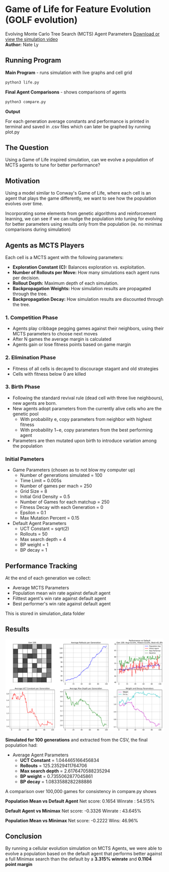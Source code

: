 # Game of Life for Feature Evolution (GOLF evolution)
Evolving Monte Carlo Tree Search (MCTS) Agent Parameters
[Download or view the simulation video](GOLF.mp4)  
**Author:** Nate Ly  
## Running Program
**Main Program** - runs simulation with live graphs and cell grid
```bash
python3 life.py
```
**Final Agent Comparisons** - shows comparisons of agents
```bash
python3 compare.py
```
**Output**

For each generation average constants and performance is printed in terminal and saved in .csv files which can later be graphed by running plot.py

## The Question  

Using a Game of Life inspired simulation, can we evolve a population of MCTS agents to tune for better performance?

## Motivation  

Using a model similar to Conway's Game of Life, where each cell is an agent that plays the game differently, we want to see how the population evolves over time.  

Incorporating some elements from genetic algorithms and reinforcement learning, we can see if we can nudge the population into tuning for evolving for better parameters using results only from the population (ie. no minimax comparisons during simulation)

## Agents as MCTS Players  

Each cell is a MCTS agent with the following parameters:

- **Exploration Constant (C):** Balances exploration vs. exploitation.  
- **Number of Rollouts per Move:** How many simulations each agent runs per decision.  
- **Rollout Depth:** Maximum depth of each simulation.  
- **Backpropagation Weights:** How simulation results are propagated through the tree.  
- **Backpropagation Decay:** How simulation results are discounted through the tree.  

### 1. Competition Phase  

- Agents play cribbage pegging games against their neighbors, using their MCTS parameters to choose next moves  
- After N games the average margin is calculated  
- Agents gain or lose fitness points based on game margin  

### 2. Elimination Phase  

- Fitness of all cells is decayed to discourage stagant and old strategies  
- Cells with fitness below 0 are killed  

### 3. Birth Phase  

- Following the standard revival rule (dead cell with three live neighbours), new agents are born.  
- New agents adopt parameters from the currently alive cells who are the genetic pool  
  - With probability e, copy parameters from neighbor with highest fitness  
  - With probability 1−e, copy parameters from the best performing agent  
- Parameters are then mutated upon birth to introduce variation among the population  

### Initial Pameters  
- Game Parameters (chosen as to not blow my computer up)
  - Number of generations simulated = 100
  - Time Limit = 0.005s
  - Number of games per mach = 250
  - Grid Size = 8  
  - Initial Grid Density = 0.5  
  - Number of Games for each matchup = 250  
  - Fitness Decay with each Generation = 0  
  - Epsilon = 0.1  
  - Max Mutation Percent = 0.15  
- Default Agent Parameters
  - UCT Constant = sqrt(2)
  - Rollouts = 50  
  - Max search depth = 4  
  - BP weight = 1
  - BP decay = 1

## Performance Tracking  
At the end of each generation we collect:  
- Average MCTS Parameters  
- Population mean win rate against default agent  
- Fiittest agent's win rate against default agent
- Best performer's win rate against default agent

This is stored in simulation_data folder

## Results
![Final Simulation Plot](final_simulation_plot.png)

**Simulated for 100 generations** and extracted from the CSV, the final population had:

- Average Agent Parameters
  - **UCT Constant** = 1.044465166456834
  - **Rollouts** = 125.23529411764706
  - **Max search depth** = 2.6176470588235294
  - **BP weight** = 0.7355062877045861
  - **BP decay** = 1.0833588282288886

A comparison over 100,000 games for consistency in compare.py shows

**Population Mean vs Default Agent**
Net score: 0.1654
Winrate : 54.515%

**Default Agent vs Minimax** 
Net score: -0.3326
Winrate : 43.645%

**Population Mean vs Minimax**
Net score: -0.2222
Wins: 46.96%

## Conclusion
By running a cellular evolution simulation on MCTS Agents, we were able to evolve a population based on the default agent that performs better against a full Minimax search than the default by a **3.315% winrate** and **0.1104 point margin**

